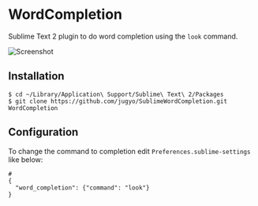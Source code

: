 WordCompletion
========

Sublime Text 2 plugin to do word completion using the `look` command.

![Screenshot](http://i.imgur.com/nPLkG.png)

## Installation

```
$ cd ~/Library/Application\ Support/Sublime\ Text\ 2/Packages
$ git clone https://github.com/jugyo/SublimeWordCompletion.git WordCompletion
```

## Configuration

To change the command to completion edit `Preferences.sublime-settings` like below:

```
# 
{
  "word_completion": {"command": "look"}
}
```
